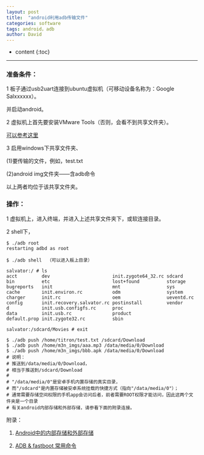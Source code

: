 ```yaml
---
layout: post
title:  "android利用adb传输文件"
categories: software
tags: android，adb
author: David
---
```


* content
{:toc}

---

### 准备条件：

1 板子通过usb2uart连接到ubuntu虚拟机（可移动设备名称为：Google Salxxxxxx）。

并启动android。

2 虚拟机上首先要安装VMware Tools（否则，会看不到共享文件夹）。

[可以参考这里](https://titron.github.io/2021/03/15/vmware_intall_tools_and_softlink/)

3 启用windows下共享文件夹、
   
   (1)要传输的文件，例如，test.txt

   (2)android img文件夹——含adb命令
   
以上两者均位于该共享文件夹。

### 操作：

1 虚拟机上，进入终端，并进入上述共享文件夹下，或软连接目录。

2 shell下，
   
```
$ ./adb root
restarting adbd as root

$ ./adb shell  （可以进入板上目录）

salvator:/ # ls
acct         dev                       init.zygote64_32.rc sdcard     
bin          etc                       lost+found          storage    
bugreports   init                      mnt                 sys        
cache        init.environ.rc           odm                 system     
charger      init.rc                   oem                 ueventd.rc 
config       init.recovery.salvator.rc postinstall         vendor     
d            init.usb.configfs.rc      proc                
data         init.usb.rc               product             
default.prop init.zygote32.rc          sbin     

salvator:/sdcard/Movies # exit

$ ./adb push /home/titron/test.txt /sdcard/Download
$ ./adb push /home/m3n_imgs/aaa.mp3 /data/media/0/Download
$ ./adb push /home/m3n_imgs/bbb.apk /data/media/0/Download
# 说明： 
# 推送到/data/media/0/Download，
# 相当于推送到/sdcard/Download
# 
# "/data/media/0"是安卓手机内置存储的真实目录，
# 而"/sdcard"是内置存储被安卓系统挂载的快捷方式（指向"/data/media/0"）；
# 通常需要存储空间权限的手机app会访问后者，前者需要ROOT权限才能访问，因此这两个文件夹是一个目录
# 有关android内部存储和外部存储，请参看下面的附录连接。

```

附录：

1. [Android中的内部存储和外部存储](http://huzhengyu.com/2019/08/10/storage/)

2. [ADB & fastboot 常用命令](https://blog.csdn.net/pen_cil/article/details/79762640?utm_medium=distribute.pc_relevant.none-task-blog-searchFromBaidu-8.control&dist_request_id=&depth_1-utm_source=distribute.pc_relevant.none-task-blog-searchFromBaidu-8.control)



